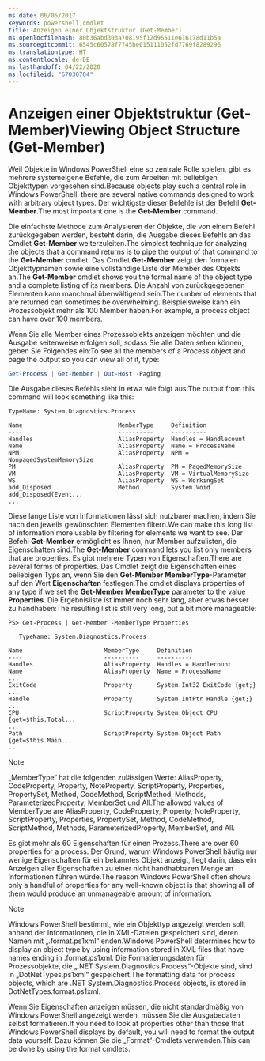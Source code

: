 ```yaml
---
ms.date: 06/05/2017
keywords: powershell,cmdlet
title: Anzeigen einer Objektstruktur (Get-Member)
ms.openlocfilehash: 80b36abd303a708195f12d96511e616178d11b5a
ms.sourcegitcommit: 6545c60578f7745be015111052fd7769f8289296
ms.translationtype: HT
ms.contentlocale: de-DE
ms.lasthandoff: 04/22/2020
ms.locfileid: "67030704"
---
```

# <a name="viewing-object-structure-get-member"></a><span data-ttu-id="ac974-103">Anzeigen einer Objektstruktur (Get-Member)</span><span class="sxs-lookup"><span data-stu-id="ac974-103">Viewing Object Structure (Get-Member)</span></span>

<span data-ttu-id="ac974-104">Weil Objekte in Windows PowerShell eine so zentrale Rolle spielen, gibt es mehrere systemeigene Befehle, die zum Arbeiten mit beliebigen Objekttypen vorgesehen sind.</span><span class="sxs-lookup"><span data-stu-id="ac974-104">Because objects play such a central role in Windows PowerShell, there are several native commands designed to work with arbitrary object types.</span></span> <span data-ttu-id="ac974-105">Der wichtigste dieser Befehle ist der Befehl **Get-Member**.</span><span class="sxs-lookup"><span data-stu-id="ac974-105">The most important one is the **Get-Member** command.</span></span>

<span data-ttu-id="ac974-106">Die einfachste Methode zum Analysieren der Objekte, die von einem Befehl zurückgegeben werden, besteht darin, die Ausgabe dieses Befehls an das Cmdlet **Get-Member** weiterzuleiten.</span><span class="sxs-lookup"><span data-stu-id="ac974-106">The simplest technique for analyzing the objects that a command returns is to pipe the output of that command to the **Get-Member** cmdlet.</span></span> <span data-ttu-id="ac974-107">Das Cmdlet **Get-Member** zeigt den formalen Objekttypnamen sowie eine vollständige Liste der Member des Objekts an.</span><span class="sxs-lookup"><span data-stu-id="ac974-107">The **Get-Member** cmdlet shows you the formal name of the object type and a complete listing of its members.</span></span> <span data-ttu-id="ac974-108">Die Anzahl von zurückgegebenen Elementen kann manchmal überwältigend sein.</span><span class="sxs-lookup"><span data-stu-id="ac974-108">The number of elements that are returned can sometimes be overwhelming.</span></span> <span data-ttu-id="ac974-109">Beispielsweise kann ein Prozessobjekt mehr als 100 Member haben.</span><span class="sxs-lookup"><span data-stu-id="ac974-109">For example, a process object can have over 100 members.</span></span>

<span data-ttu-id="ac974-110">Wenn Sie alle Member eines Prozessobjekts anzeigen möchten und die Ausgabe seitenweise erfolgen soll, sodass Sie alle Daten sehen können, geben Sie Folgendes ein:</span><span class="sxs-lookup"><span data-stu-id="ac974-110">To see all the members of a Process object and page the output so you can view all of it, type:</span></span>

```powershell
Get-Process | Get-Member | Out-Host -Paging
```

<span data-ttu-id="ac974-111">Die Ausgabe dieses Befehls sieht in etwa wie folgt aus:</span><span class="sxs-lookup"><span data-stu-id="ac974-111">The output from this command will look something like this:</span></span>

```output
TypeName: System.Diagnostics.Process

Name                           MemberType     Definition
----                           ----------     ----------
Handles                        AliasProperty  Handles = Handlecount
Name                           AliasProperty  Name = ProcessName
NPM                            AliasProperty  NPM = NonpagedSystemMemorySize
PM                             AliasProperty  PM = PagedMemorySize
VM                             AliasProperty  VM = VirtualMemorySize
WS                             AliasProperty  WS = WorkingSet
add_Disposed                   Method         System.Void add_Disposed(Event...
...
```

<span data-ttu-id="ac974-112">Diese lange Liste von Informationen lässt sich nutzbarer machen, indem Sie nach den jeweils gewünschten Elementen filtern.</span><span class="sxs-lookup"><span data-stu-id="ac974-112">We can make this long list of information more usable by filtering for elements we want to see.</span></span> <span data-ttu-id="ac974-113">Der Befehl **Get-Member** ermöglicht es Ihnen, nur Member aufzulisten, die Eigenschaften sind.</span><span class="sxs-lookup"><span data-stu-id="ac974-113">The **Get-Member** command lets you list only members that are properties.</span></span> <span data-ttu-id="ac974-114">Es gibt mehrere Typen von Eigenschaften.</span><span class="sxs-lookup"><span data-stu-id="ac974-114">There are several forms of properties.</span></span> <span data-ttu-id="ac974-115">Das Cmdlet zeigt die Eigenschaften eines beliebigen Typs an, wenn Sie den **Get-Member MemberType**-Parameter auf den Wert **Eigenschaften** festlegen.</span><span class="sxs-lookup"><span data-stu-id="ac974-115">The cmdlet displays properties of any type if we set the **Get-Member MemberType** parameter to the value **Properties**.</span></span> <span data-ttu-id="ac974-116">Die Ergebnisliste ist immer noch sehr lang, aber etwas besser zu handhaben:</span><span class="sxs-lookup"><span data-stu-id="ac974-116">The resulting list is still very long, but a bit more manageable:</span></span>

```
PS> Get-Process | Get-Member -MemberType Properties

   TypeName: System.Diagnostics.Process

Name                       MemberType     Definition
----                       ----------     ----------
Handles                    AliasProperty  Handles = Handlecount
Name                       AliasProperty  Name = ProcessName
...
ExitCode                   Property       System.Int32 ExitCode {get;}
...
Handle                     Property       System.IntPtr Handle {get;}
...
CPU                        ScriptProperty System.Object CPU {get=$this.Total...
...
Path                       ScriptProperty System.Object Path {get=$this.Main...
...
```

> [!NOTE]
> <span data-ttu-id="ac974-117">„MemberType“ hat die folgenden zulässigen Werte: AliasProperty, CodeProperty, Property, NoteProperty, ScriptProperty, Properties, PropertySet, Method, CodeMethod, ScriptMethod, Methods, ParameterizedProperty, MemberSet und All.</span><span class="sxs-lookup"><span data-stu-id="ac974-117">The allowed values of MemberType are AliasProperty, CodeProperty, Property, NoteProperty, ScriptProperty, Properties, PropertySet, Method, CodeMethod, ScriptMethod, Methods, ParameterizedProperty, MemberSet, and All.</span></span>

<span data-ttu-id="ac974-118">Es gibt mehr als 60 Eigenschaften für einen Prozess.</span><span class="sxs-lookup"><span data-stu-id="ac974-118">There are over 60 properties for a process.</span></span> <span data-ttu-id="ac974-119">Der Grund, warum Windows PowerShell häufig nur wenige Eigenschaften für ein bekanntes Objekt anzeigt, liegt darin, dass ein Anzeigen aller Eigenschaften zu einer nicht handhabbaren Menge an Informationen führen würde.</span><span class="sxs-lookup"><span data-stu-id="ac974-119">The reason Windows PowerShell often shows only a handful of properties for any well-known object is that showing all of them would produce an unmanageable amount of information.</span></span>

> [!NOTE]
> <span data-ttu-id="ac974-120">Windows PowerShell bestimmt, wie ein Objekttyp angezeigt werden soll, anhand der Informationen, die in XML-Dateien gespeichert sind, deren Namen mit „.format.ps1xml“ enden.</span><span class="sxs-lookup"><span data-stu-id="ac974-120">Windows PowerShell determines how to display an object type by using information stored in XML files that have names ending in .format.ps1xml.</span></span> <span data-ttu-id="ac974-121">Die Formatierungsdaten für Prozessobjekte, die „.NET System.Diagnostics.Process“-Objekte sind, sind in „DotNetTypes.ps1xml“ gespeichert.</span><span class="sxs-lookup"><span data-stu-id="ac974-121">The formatting data for process objects, which are .NET System.Diagnostics.Process objects, is stored in DotNetTypes.format.ps1xml.</span></span>

<span data-ttu-id="ac974-122">Wenn Sie Eigenschaften anzeigen müssen, die nicht standardmäßig von Windows PowerShell angezeigt werden, müssen Sie die Ausgabedaten selbst formatieren.</span><span class="sxs-lookup"><span data-stu-id="ac974-122">If you need to look at properties other than those that Windows PowerShell displays by default, you will need to format the output data yourself.</span></span> <span data-ttu-id="ac974-123">Dazu können Sie die „Format“-Cmdlets verwenden.</span><span class="sxs-lookup"><span data-stu-id="ac974-123">This can be done by using the format cmdlets.</span></span>
